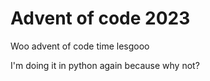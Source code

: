 # Advent of code 2023

Woo advent of code time lesgooo

I'm doing it in python again because why not?